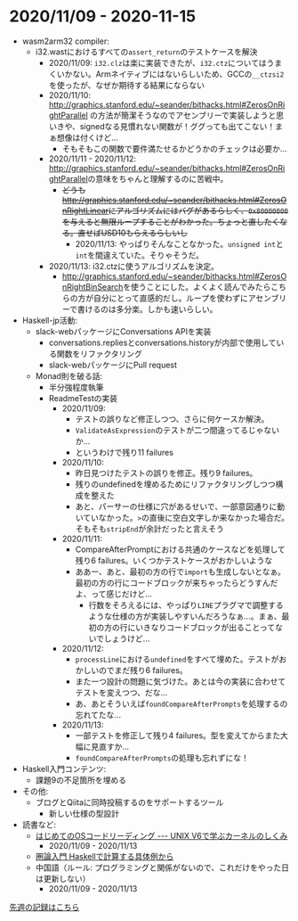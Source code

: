 # 2020/11/09 - 2020-11-15

- wasm2arm32 compiler:
    - i32.wastにおけるすべての`assert_return`のテストケースを解決
        - 2020/11/09: `i32.clz`は楽に実装できたが、`i32.ctz`についてはうまくいかない。Armネイティブにはないらしいため、GCCの`__ctzsi2`を使ったが、なぜか期待する結果にならない
        - 2020/11/10: <http://graphics.stanford.edu/~seander/bithacks.html#ZerosOnRightParallel> の方法が簡潔そうなのでアセンブリーで実装しようと思いきや、signedなる見慣れない関数が！ググっても出てこない！まぁ想像は付くけど...
            - そもそもこの関数で要件満たせるかどうかのチェックは必要か...
        - 2020/11/11 - 2020/11/12: <http://graphics.stanford.edu/~seander/bithacks.html#ZerosOnRightParallel>の意味をちゃんと理解するのに苦戦中。
            - ~~どうも<http://graphics.stanford.edu/~seander/bithacks.html#ZerosOnRightLinear>にアルゴリズムにはバグがあるらしく、`0x80000000`を与えると無限ループすることがわかった。ちょっと直したくなる。直せばUSD10もらえるらしいし~~
                - 2020/11/13: やっぱりそんなことなかった。`unsigned int`と`int`を間違えていた。そりゃそうだ。
        - 2020/11/13: i32.ctzに使うアルゴリズムを決定。
            - <http://graphics.stanford.edu/~seander/bithacks.html#ZerosOnRightBinSearch>を使うことにした。よくよく読んでみたらこちらの方が自分にとって直感的だし。ループを使わずにアセンブリーで書けるのは多分楽。しかも速いらしい。
- Haskell-jp活動:
    - slack-webパッケージにConversations APIを実装
        - conversations.repliesとconversations.historyが内部で使用している関数をリファクタリング
        - slack-webパッケージにPull request
    - Monad則を破る話:
        - 半分強程度執筆
        - ReadmeTestの実装
            - 2020/11/09:
                - テストの誤りなど修正しつつ、さらに何ケースか解決。
                - `ValidateAsExpression`のテストが二つ間違ってるじゃないか...
                - というわけで残り11 failures
            - 2020/11/10:
                - 昨日見つけたテストの誤りを修正。残り9 failures。
                - 残りのundefinedを埋めるためにリファクタリングしつつ構成を整えた
                - あと、パーサーの仕様に穴があるせいで、一部意図通りに動いていなかった。`>`の直後に空白文字しか来なかった場合だ。そもそも`stripEnd`が余計だったと言えそう
            - 2020/11/11:
                - CompareAfterPromptにおける共通のケースなどを処理して残り6 failures。いくつかテストケースがおかしいような
                - ああー、あと、最初の方の行で`import`も生成しないとなぁ。最初の方の行にコードブロックが来ちゃったらどうすんだよ、って感じだけど...
                    - 行数をそろえるには、やっぱり`LINE`プラグマで調整するような仕様の方が実装しやすいんだろうなぁ...。まぁ、最初の方の行にいきなりコードブロックが出ることってないでしょうけど...
            - 2020/11/12:
                - `processLine`における`undefined`をすべて埋めた。テストがおかしいのでまだ残り6 failures。
                - また一つ設計の問題に気づけた。あとは今の実装に合わせてテストを変えつつ、だな...
                - あ、あとそういえば`foundCompareAfterPrompts`を処理するの忘れてたな...
            - 2020/11/13:
                - 一部テストを修正して残り4 failures。型を変えてからまた大幅に見直すか...
                - `foundCompareAfterPrompts`の処理も忘れずにな！
- Haskell入門コンテンツ:
    - 課題9の不足箇所を埋める
- その他:
    - ブログとQiitaに同時投稿するのをサポートするツール
        - 新しい仕様の型設計
- 読書など:
    - [はじめてのOSコードリーディング --- UNIX V6で学ぶカーネルのしくみ](https://gihyo.jp/dp/ebook/2013/978-4-7741-5517-3)
        - 2020/11/09 - 2020/11/13
    - [圏論入門 Haskellで計算する具体例から](https://www.nippyo.co.jp/shop/book/8340.html)
    - 中国語（ルール: プログラミングと関係がないので、これだけをやった日は更新しない）
        - 2020/11/09 - 2020/11/13

[先週の記録はこちら](https://github.com/igrep/daily-commits/blob/6b08329f972d281fddd6ce73511ba6879ab47d2d/yesterday.md)
